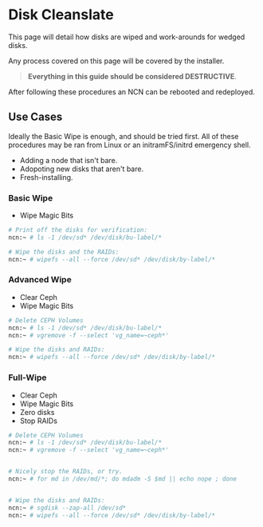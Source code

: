 # Disk Cleanslate

This page will detail how disks are wiped and work-arounds for wedged 
disks.

Any process covered on this page will be covered by the installer.

> **Everything in this guide should be considered DESTRUCTIVE**.

After following these procedures an NCN can be rebooted and redeployed.

## Use Cases

Ideally the Basic Wipe is enough, and should be tried first. All of these procedures may be ran from Linux or an initramFS/initrd emergency shell.

- Adding a node that isn't bare.
- Adopoting new disks that aren't bare.
- Fresh-installing.

### Basic Wipe

- Wipe Magic Bits

```bash
# Print off the disks for verification:
ncn:~ # ls -1 /dev/sd* /dev/disk/bu-label/*

# Wipe the disks and the RAIDs:
ncn:~ # wipefs --all --force /dev/sd* /dev/disk/by-label/*
```

### Advanced Wipe

- Clear Ceph
- Wipe Magic Bits

```bash
# Delete CEPH Volumes
ncn:~ # ls -1 /dev/sd* /dev/disk/bu-label/*
ncn:~ # vgremove -f --select 'vg_name=~ceph*'

# Wipe the disks and RAIDs:
ncn:~ # wipefs --all --force /dev/sd* /dev/disk/by-label/*
```

### Full-Wipe

- Clear Ceph
- Wipe Magic Bits
- Zero disks
- Stop RAIDs

```bash
# Delete CEPH Volumes
ncn:~ # ls -1 /dev/sd* /dev/disk/bu-label/*
ncn:~ # vgremove -f --select 'vg_name=~ceph*'


# Nicely stop the RAIDs, or try.
ncn:~ # for md in /dev/md/*; do mdadm -S $md || echo nope ; done


# Wipe the disks and RAIDs:
ncn:~ # sgdisk --zap-all /dev/sd* 
ncn:~ # wipefs --all --force /dev/sd* /dev/disk/by-label/*
```

